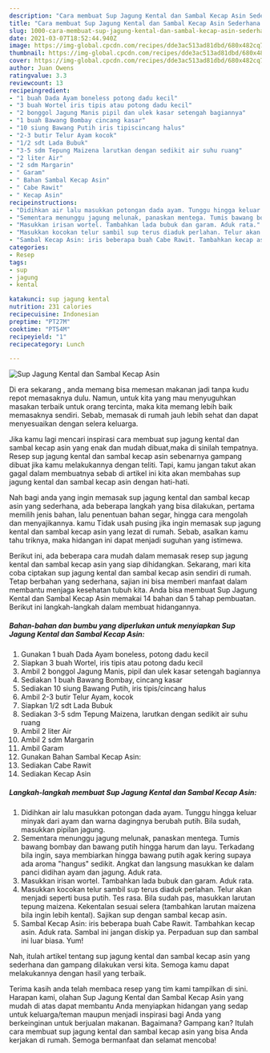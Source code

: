 ```yaml
---
description: "Cara membuat Sup Jagung Kental dan Sambal Kecap Asin Sederhana dan Mudah Dibuat"
title: "Cara membuat Sup Jagung Kental dan Sambal Kecap Asin Sederhana dan Mudah Dibuat"
slug: 1000-cara-membuat-sup-jagung-kental-dan-sambal-kecap-asin-sederhana-dan-mudah-dibuat
date: 2021-03-07T18:52:44.940Z
image: https://img-global.cpcdn.com/recipes/dde3ac513ad81dbd/680x482cq70/sup-jagung-kental-dan-sambal-kecap-asin-foto-resep-utama.jpg
thumbnail: https://img-global.cpcdn.com/recipes/dde3ac513ad81dbd/680x482cq70/sup-jagung-kental-dan-sambal-kecap-asin-foto-resep-utama.jpg
cover: https://img-global.cpcdn.com/recipes/dde3ac513ad81dbd/680x482cq70/sup-jagung-kental-dan-sambal-kecap-asin-foto-resep-utama.jpg
author: Juan Owens
ratingvalue: 3.3
reviewcount: 13
recipeingredient:
- "1 buah Dada Ayam boneless potong dadu kecil"
- "3 buah Wortel iris tipis atau potong dadu kecil"
- "2 bonggol Jagung Manis pipil dan ulek kasar setengah bagiannya"
- "1 buah Bawang Bombay cincang kasar"
- "10 siung Bawang Putih iris tipiscincang halus"
- "2-3 butir Telur Ayam kocok"
- "1/2 sdt Lada Bubuk"
- "3-5 sdm Tepung Maizena larutkan dengan sedikit air suhu ruang"
- "2 liter Air"
- "2 sdm Margarin"
- " Garam"
- " Bahan Sambal Kecap Asin"
- " Cabe Rawit"
- " Kecap Asin"
recipeinstructions:
- "Didihkan air lalu masukkan potongan dada ayam. Tunggu hingga keluar minyak dari ayam dan warna dagingnya berubah putih. Bila sudah, masukkan pipilan jagung."
- "Sementara menunggu jagung melunak, panaskan mentega. Tumis bawang bombay dan bawang putih hingga harum dan layu. Terkadang bila ingin, saya membiarkan hingga bawang putih agak kering supaya ada aroma &#34;hangus&#34; sedikit. Angkat dan langsung masukkan ke dalam panci didihan ayam dan jagung. Aduk rata."
- "Masukkan irisan wortel. Tambahkan lada bubuk dan garam. Aduk rata."
- "Masukkan kocokan telur sambil sup terus diaduk perlahan. Telur akan menjadi seperti busa putih. Tes rasa. Bila sudah pas, masukkan larutan tepung maizena. Kekentalan sesuai selera (tambahkan larutan maizena bila ingin lebih kental). Sajikan sup dengan sambal kecap asin."
- "Sambal Kecap Asin: iris beberapa buah Cabe Rawit. Tambahkan kecap asin. Aduk rata. Sambal ini jangan diskip ya. Perpaduan sup dan sambal ini luar biasa. Yum!"
categories:
- Resep
tags:
- sup
- jagung
- kental

katakunci: sup jagung kental 
nutrition: 231 calories
recipecuisine: Indonesian
preptime: "PT27M"
cooktime: "PT54M"
recipeyield: "1"
recipecategory: Lunch

---
```



![Sup Jagung Kental dan Sambal Kecap Asin](https://img-global.cpcdn.com/recipes/dde3ac513ad81dbd/680x482cq70/sup-jagung-kental-dan-sambal-kecap-asin-foto-resep-utama.jpg)

Di era  sekarang , anda memang bisa memesan makanan jadi tanpa kudu repot memasaknya dulu. Namun, untuk kita yang mau menyuguhkan masakan terbaik untuk orang tercinta, maka kita memang lebih baik memasaknya sendiri. Sebab, memasak di rumah jauh lebih sehat dan dapat menyesuaikan dengan selera keluarga.

Jika kamu lagi mencari inspirasi cara membuat sup jagung kental dan sambal kecap asin yang enak dan mudah dibuat,maka di sinilah tempatnya. Resep sup jagung kental dan sambal kecap asin  sebenarnya gampang dibuat jika kamu melakukannya dengan teliti. Tapi, kamu jangan takut akan gagal dalam membuatnya 
sebab di artikel ini kita akan membahas sup jagung kental dan sambal kecap asin dengan hati-hati.  



Nah bagi anda yang ingin memasak sup jagung kental dan sambal kecap asin yang sederhana, ada beberapa langkah yang bisa dilakukan, pertama memilih jenis bahan, lalu penentuan bahan segar, hingga cara mengolah dan menyajikannya. kamu Tidak usah pusing jika ingin memasak sup jagung kental dan sambal kecap asin yang lezat di rumah. Sebab, asalkan kamu  tahu triknya, maka hidangan ini dapat menjadi suguhan yang istimewa.

Berikut ini, ada beberapa cara mudah dalam memasak resep sup jagung kental dan sambal kecap asin yang siap dihidangkan. Sekarang, mari kita coba ciptakan sup jagung kental dan sambal kecap asin sendiri di rumah. Tetap berbahan yang sederhana, sajian ini bisa memberi manfaat dalam membantu menjaga kesehatan tubuh kita. Anda bisa membuat Sup Jagung Kental dan Sambal Kecap Asin memakai 14 bahan dan 5 tahap pembuatan. Berikut ini langkah-langkah dalam membuat hidangannya.

<!--inarticleads1-->

##### Bahan-bahan dan bumbu yang diperlukan untuk menyiapkan Sup Jagung Kental dan Sambal Kecap Asin:

1. Gunakan 1 buah Dada Ayam boneless, potong dadu kecil
1. Siapkan 3 buah Wortel, iris tipis atau potong dadu kecil
1. Ambil 2 bonggol Jagung Manis, pipil dan ulek kasar setengah bagiannya
1. Sediakan 1 buah Bawang Bombay, cincang kasar
1. Sediakan 10 siung Bawang Putih, iris tipis/cincang halus
1. Ambil 2-3 butir Telur Ayam, kocok
1. Siapkan 1/2 sdt Lada Bubuk
1. Sediakan 3-5 sdm Tepung Maizena, larutkan dengan sedikit air suhu ruang
1. Ambil 2 liter Air
1. Ambil 2 sdm Margarin
1. Ambil  Garam
1. Gunakan  Bahan Sambal Kecap Asin:
1. Sediakan  Cabe Rawit
1. Sediakan  Kecap Asin




<!--inarticleads2-->

##### Langkah-langkah membuat Sup Jagung Kental dan Sambal Kecap Asin:

1. Didihkan air lalu masukkan potongan dada ayam. Tunggu hingga keluar minyak dari ayam dan warna dagingnya berubah putih. Bila sudah, masukkan pipilan jagung.
1. Sementara menunggu jagung melunak, panaskan mentega. Tumis bawang bombay dan bawang putih hingga harum dan layu. Terkadang bila ingin, saya membiarkan hingga bawang putih agak kering supaya ada aroma &#34;hangus&#34; sedikit. Angkat dan langsung masukkan ke dalam panci didihan ayam dan jagung. Aduk rata.
1. Masukkan irisan wortel. Tambahkan lada bubuk dan garam. Aduk rata.
1. Masukkan kocokan telur sambil sup terus diaduk perlahan. Telur akan menjadi seperti busa putih. Tes rasa. Bila sudah pas, masukkan larutan tepung maizena. Kekentalan sesuai selera (tambahkan larutan maizena bila ingin lebih kental). Sajikan sup dengan sambal kecap asin.
1. Sambal Kecap Asin: iris beberapa buah Cabe Rawit. Tambahkan kecap asin. Aduk rata. Sambal ini jangan diskip ya. Perpaduan sup dan sambal ini luar biasa. Yum!




Nah, itulah artikel tentang  sup jagung kental dan sambal kecap asin  yang sederhana dan gampang dilakukan versi kita. Semoga kamu dapat melakukannya dengan hasil yang terbaik. 

Terima kasih anda telah membaca resep yang tim kami tampilkan di sini. Harapan kami, olahan  Sup Jagung Kental dan Sambal Kecap Asin yang mudah di atas dapat membantu Anda menyiapkan hidangan yang sedap untuk keluarga/teman maupun menjadi inspirasi bagi Anda yang berkeinginan untuk berjualan makanan. Bagaimana? Gampang kan? Itulah cara membuat sup jagung kental dan sambal kecap asin yang bisa Anda kerjakan di rumah. Semoga bermanfaat dan selamat mencoba!


